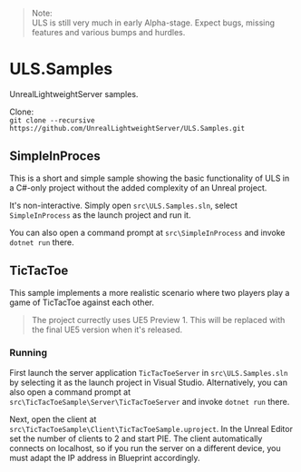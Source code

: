 > Note:  
> ULS is still very much in early Alpha-stage. Expect bugs, missing features and various bumps and hurdles.

# ULS.Samples
UnrealLightweightServer samples.

Clone:  
`git clone --recursive https://github.com/UnrealLightweightServer/ULS.Samples.git`

## SimpleInProces

This is a short and simple sample showing the basic functionality of ULS in a C#-only project without the added complexity of an Unreal project.

It's non-interactive. Simply open `src\ULS.Samples.sln`, select `SimpleInProcess` as the launch project and run it.

You can also open a command prompt at `src\SimpleInProcess` and invoke `dotnet run` there.

## TicTacToe

This sample implements a more realistic scenario where two players play a game of TicTacToe against each other.

> The project currectly uses UE5 Preview 1. This will be replaced with the final UE5 version when it's released.

### Running

First launch the server application `TicTacToeServer` in `src\ULS.Samples.sln` by selecting it as the launch project in Visual Studio. Alternatively, you can also open a command prompt at `src\TicTacToeSample\Server\TicTacToeServer` and invoke `dotnet run` there.

Next, open the client at `src\TicTacToeSample\Client\TicTacToeSample.uproject`. In the Unreal Editor set the number of clients to 2 and start PIE.
The client automatically connects on localhost, so if you run the server on a different device, you must adapt the IP address in Blueprint accordingly.

